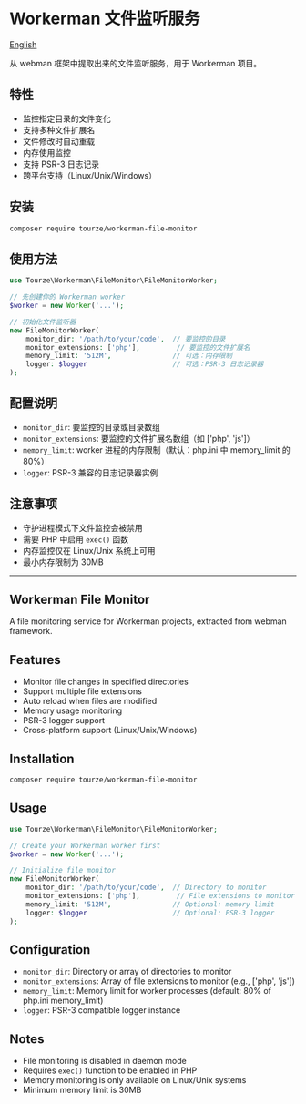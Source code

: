 # Workerman 文件监听服务

[English](#workerman-file-monitor)

从 webman 框架中提取出来的文件监听服务，用于 Workerman 项目。

## 特性

- 监控指定目录的文件变化
- 支持多种文件扩展名
- 文件修改时自动重载
- 内存使用监控
- 支持 PSR-3 日志记录
- 跨平台支持（Linux/Unix/Windows）

## 安装

```bash
composer require tourze/workerman-file-monitor
```

## 使用方法

```php
use Tourze\Workerman\FileMonitor\FileMonitorWorker;

// 先创建你的 Workerman worker
$worker = new Worker('...');

// 初始化文件监听器
new FileMonitorWorker(
    monitor_dir: '/path/to/your/code',  // 要监控的目录
    monitor_extensions: ['php'],         // 要监控的文件扩展名
    memory_limit: '512M',               // 可选：内存限制
    logger: $logger                     // 可选：PSR-3 日志记录器
);
```

## 配置说明

- `monitor_dir`: 要监控的目录或目录数组
- `monitor_extensions`: 要监控的文件扩展名数组（如 ['php', 'js']）
- `memory_limit`: worker 进程的内存限制（默认：php.ini 中 memory_limit 的 80%）
- `logger`: PSR-3 兼容的日志记录器实例

## 注意事项

- 守护进程模式下文件监控会被禁用
- 需要 PHP 中启用 `exec()` 函数
- 内存监控仅在 Linux/Unix 系统上可用
- 最小内存限制为 30MB

---

## Workerman File Monitor

A file monitoring service for Workerman projects, extracted from webman framework.

## Features

- Monitor file changes in specified directories
- Support multiple file extensions
- Auto reload when files are modified
- Memory usage monitoring
- PSR-3 logger support
- Cross-platform support (Linux/Unix/Windows)

## Installation

```bash
composer require tourze/workerman-file-monitor
```

## Usage

```php
use Tourze\Workerman\FileMonitor\FileMonitorWorker;

// Create your Workerman worker first
$worker = new Worker('...');

// Initialize file monitor
new FileMonitorWorker(
    monitor_dir: '/path/to/your/code',  // Directory to monitor
    monitor_extensions: ['php'],         // File extensions to monitor
    memory_limit: '512M',               // Optional: memory limit
    logger: $logger                     // Optional: PSR-3 logger
);
```

## Configuration

- `monitor_dir`: Directory or array of directories to monitor
- `monitor_extensions`: Array of file extensions to monitor (e.g., ['php', 'js'])
- `memory_limit`: Memory limit for worker processes (default: 80% of php.ini memory_limit)
- `logger`: PSR-3 compatible logger instance

## Notes

- File monitoring is disabled in daemon mode
- Requires `exec()` function to be enabled in PHP
- Memory monitoring is only available on Linux/Unix systems
- Minimum memory limit is 30MB
